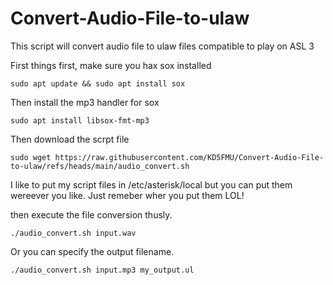 # Convert-Audio-File-to-ulaw
This script will convert audio file to ulaw files compatible to play on ASL 3

First things first, make sure you hax sox installed
```
sudo apt update && sudo apt install sox
```

Then install the mp3 handler for sox
```
sudo apt install libsox-fmt-mp3
```

Then download the scrpt file 
```
sudo wget https://raw.githubusercontent.com/KD5FMU/Convert-Audio-File-to-ulaw/refs/heads/main/audio_convert.sh
```
I like to put my script files in /etc/asterisk/local but you can put them wereever you like. Just remeber wher you put them LOL!

then execute the file conversion thusly.

```
./audio_convert.sh input.wav
```

Or you can specify the output filename.
```
./audio_convert.sh input.mp3 my_output.ul
```


